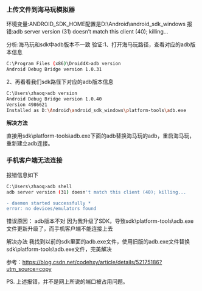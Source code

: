 ### 上传文件到海马玩模拟器 

环境变量:ANDROID_SDK_HOME配置是D:\Android\android_sdk_windows
报错:adb server version (31) doesn’t match this client (40); killing… 

分析:海马玩和sdk中adb版本不一致 
验证:1、打开海马玩路径，查看对应的adb版本信息

```bash
C:\Program Files (x86)\Droid4X>adb version 
Android Debug Bridge version 1.0.31
```



2、再看看我们sdk路径下对应的adb版本信息

```bash
C:\Users\zhaoq>adb version
Android Debug Bridge version 1.0.40
Version 4986621
Installed as D:\Android\android_sdk_windows\platform-tools\adb.exe
```

**解决方法**

直接用sdk\platform-tools\adb.exe下面的adb替换海马玩的adb，重启海马玩，重新建立adb连接。



### 手机客户端无法连接

报错信息如下 

```bash
C:\Users\zhaoq>adb shell 
adb server version (31) doesn't match this client (40); killing...

- daemon started successfully * 
error: no devices/emulators found 
```

错误原因： 
adb版本不对 
因为我升级了SDK，导致sdk\platform-tools\adb.exe文件更新升级了，而手机客户端不能连接上去 



解决办法
我找到以前的sdk里面的adb.exe文件，使用旧版的adb.exe文件替换sdk\platform-tools\adb.exe文件，完美解决 



参考：https://blog.csdn.net/codehxy/article/details/52175186?utm_source=copy 

PS. 上述报错，并不是网上所说的端口被占用问题。